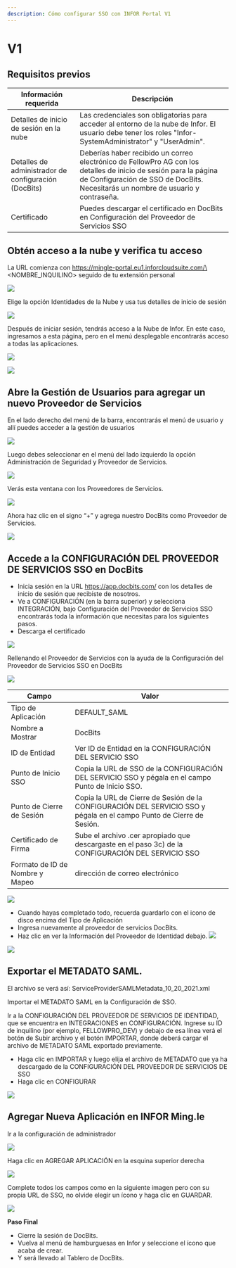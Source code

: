 ```yaml
---
description: Cómo configurar SSO con INFOR Portal V1
---
```


# V1

## Requisitos previos

| Información requerida           | Descripción                                                                                                                                       |
| ------------------------------ | ------------------------------------------------------------------------------------------------------------------------------------------------- |
| Detalles de inicio de sesión en la nube | Las credenciales son obligatorias para acceder al entorno de la nube de Infor. El usuario debe tener los roles "Infor-SystemAdministrator" y "UserAdmin".  |
| Detalles de administrador de configuración (DocBits) | Deberías haber recibido un correo electrónico de FellowPro AG con los detalles de inicio de sesión para la página de Configuración de SSO de DocBits. Necesitarás un nombre de usuario y contraseña. |
| Certificado                    | Puedes descargar el certificado en DocBits en Configuración del Proveedor de Servicios SSO                                                                   |

## Obtén acceso a la nube y verifica tu acceso

La URL comienza con https://mingle-portal.eu1.inforcloudsuite.com/\<NOMBRE\_INQUILINO> seguido de tu extensión personal

![](https://lh7-us.googleusercontent.com/bLBEM2KCtSiztzy3htdtA8hpnR9J616ecGXPVYZIn-r\_m1tHkLeC8SJZJobl8Hu-Xju4WR7BanVq6NClf9hvbp5qXpjLVHaO9thfmE6-2ITJrlIZzv6OyG93KVhmOsdt6xiEoNrfJO8PwUFRDBblMT4)

Elige la opción Identidades de la Nube y usa tus detalles de inicio de sesión

![](https://lh7-us.googleusercontent.com/aF9VyjY-cuTx5NZ9GdnyOQjZmegW9Hp5r7-8AY8SJb1Lj-\_saFTwju49KKqltxXt3ZevQ1Yr47MRQA0UdXkXeb2TnactKpxC5YV3eqkyZiYJVx-cVkolYfwuJElPEgiYMrRQSeSb5fALoUQehxQUh\_0)

Después de iniciar sesión, tendrás acceso a la Nube de Infor. En este caso, ingresamos a esta página, pero en el menú desplegable encontrarás acceso a todas las aplicaciones.

![](https://lh7-us.googleusercontent.com/rUfjNI7DIYDw\_sm-KWcGaU\_xGWRZesRkyoYB\_00gOe6OUVAeFXL4UvlKWdtuz771fElXi4fC9NWahRQVLGAxAL6alR5K8edHcOdpdxu-PPfGO7O9exx61NyL4KTqNrt2AofIcnkbWyjf2EGeytPKTdA)

![](https://lh7-us.googleusercontent.com/low1Mq1NxL-Fzo72m-Wy8RPaooMuuQHBdA7rMFVcl7Ps\_G284L2Ze-BjEGy2bM7gcbeWBNeMm6yU8taNCUXgSzb9OcRWRFhQACzsg90XxmxhIfXanKz\_y8tqB4qv8I3W6HIj7SB84NzqK0IJ6UAcYbs)

## Abre la Gestión de Usuarios para agregar un nuevo Proveedor de Servicios

En el lado derecho del menú de la barra, encontrarás el menú de usuario y allí puedes acceder a la gestión de usuarios

![](https://lh7-us.googleusercontent.com/4SvG9pBCyZxBc-kUzwGarIdJkL4S-3bbFnxdfEQoAczOY7abTN72-MYDZ7TtIMqpvAkgsrpM\_Fz2sud5M84r8PrAXkEZHJuhIAAHCCpxqKwkmmfFVnCxiU-iLLBeAlEANp05j\_3kznyOGYqOgs1e1fo)

Luego debes seleccionar en el menú del lado izquierdo la opción Administración de Seguridad y Proveedor de Servicios.

![](https://lh7-us.googleusercontent.com/F2dwiMbEqSF8XkZz5JvuOOOjs6MoxIqUAyj3gU6QasaGEUPuPiR\_ANQuJ6wrZjnl1LWNRh2aBBvLvXNp85yfpTjnJP6cLbNoEfcjTbbDyrGfEciYu39jXwcBral6Q70IKkIvzANbJN1WjIonpDzPZQ0)

Verás esta ventana con los Proveedores de Servicios.

![](https://lh7-us.googleusercontent.com/BBANp\_qDLF8qBKXErAc65893Ya954hqNzg2U8xK-oZCXiSqr\_pboGzuLLW7cCeDjjpCzJn1Zkzc5B4IAI-NOCA\_E5EVW47AWixVGRDUkJ4NGuqAAXYM2UDmIWgi2DggfPkE2CaX0Da7CPGBNrDbe9Yo)

Ahora haz clic en el signo “+” y agrega nuestro DocBits como Proveedor de Servicios.&#x20;

![](https://lh7-us.googleusercontent.com/Ksq7zDLEy0AZ3CfobBG8ua2QXsec10nJ3UAed-LXsziZs4VVzxdydmWzP4lBgIOkfQmiCSQo4Q-773wRbsGLyvk2UG4Mj34HeyiSyRAAET7Ojr8mJFZENfAszSViM-QPpcC3AIEFOQuKWYfN0-jOsHY)

## Accede a la CONFIGURACIÓN DEL PROVEEDOR DE SERVICIOS SSO en DocBits

* Inicia sesión en la URL https://app.docbits.com/ con los detalles de inicio de sesión que recibiste de nosotros.
* Ve a CONFIGURACIÓN (en la barra superior) y selecciona INTEGRACIÓN, bajo Configuración del Proveedor de Servicios SSO encontrarás toda la información que necesitas para los siguientes pasos.
* Descarga el certificado

![](https://lh7-us.googleusercontent.com/R9VSArrCuGWySeSTYBCLHXybVdvbx37TiviLKFvgNZVfaGXITpxoNkIY4JUMuaROZ1f9BYmqfhhq5YYdRbIz5aJaLGAt7oOxZ5m47MAzgUacP-STjdEHzcy1zjgq22YUh4UrqiTrzC969upxt1qDFxs)

Rellenando el Proveedor de Servicios con la ayuda de la Configuración del Proveedor de Servicios SSO en DocBits&#x20;

![](https://lh7-us.googleusercontent.com/ATCza1efYWKWr7MfDZfa3WbK1r88L9U91fKs319lTh\_QZxyJEp5WLjjCuOqwqnA6Li-h3\_KmRzaxVujbhqTn4Xq6eHAaeAt3K5Whg4KuLPlgTHAuCU02YXaOqhPNBAWSERRwCCmuXQDknoTPosNlDgA)

| Campo                      | Valor                                                                                      |
| -------------------------- | ------------------------------------------------------------------------------------------ |
| Tipo de Aplicación           | DEFAULT\_SAML                                                                              |
| Nombre a Mostrar               | DocBits                                                                                    |
| ID de Entidad                  | Ver ID de Entidad en la CONFIGURACIÓN DEL SERVICIO SSO                                                   |
| Punto de Inicio SSO               | Copia la URL de SSO de la CONFIGURACIÓN DEL SERVICIO SSO y pégala en el campo Punto de Inicio SSO.         |
| Punto de Cierre de Sesión               | Copia la URL de Cierre de Sesión de la CONFIGURACIÓN DEL SERVICIO SSO y pégala en el campo Punto de Cierre de Sesión.         |
| Certificado de Firma        | Sube el archivo .cer apropiado que descargaste en el paso 3c) de la CONFIGURACIÓN DEL SERVICIO SSO |
| Formato de ID de Nombre y Mapeo | dirección de correo electrónico                                                                              |

![](https://lh7-us.googleusercontent.com/YfEUu3X34cjKrPKTLybMvRn-6rKS5aSWGoJLria08yYFZYyidnnVQKRJgzVgudPVPk8k9xWwUpzQyGi2peHFxY8UsQvXV-2twH9G-8IiFSRfoCk5eQUnoplNrttNYNYKUDjs7ckFw0BVYpzGz26Htxs)

* Cuando hayas completado todo, recuerda guardarlo con el icono de disco encima del Tipo de Aplicación
* Ingresa nuevamente al proveedor de servicios DocBits.
* Haz clic en ver la Información del Proveedor de Identidad debajo.
![](https://lh7-us.googleusercontent.com/ajA6zmOcJCNOHJM\_2fUMaObnOGzTLmjUHhOm5QfR7inIfhavc0YywcyUHalVY22ay5rG\_JtcTbUVUX7ZIn7GOPecylljFLdhrQg-JzOZ3Vcav8FM0ZdjT82otfdNYMFyPT3W3ZZuXpKJ1gUcvyx70jU)

![](https://lh7-us.googleusercontent.com/7VPP4izI8E5idcQOA3zRhCOCB5L9uZuylVcMhToiHUI3qk\_fCE4n30D-ccYO3OAvAjIrrhJ-AApNMJ7tQO3DmtP3TS5n5r15YUgf\_FzBCdL77a\_wcAIE0zS2VjKLPB2iPaxOokPHk9G5NW86MV6sZUI)

## Exportar el METADATO SAML.

El archivo se verá así: ServiceProviderSAMLMetadata\_10\_20\_2021.xml

Importar el METADATO SAML en la Configuración de SSO.

Ir a la CONFIGURACIÓN DEL PROVEEDOR DE SERVICIOS DE IDENTIDAD, que se encuentra en INTEGRACIONES en CONFIGURACIÓN. Ingrese su ID de inquilino (por ejemplo, FELLOWPRO\_DEV) y debajo de esa línea verá el botón de Subir archivo y el botón IMPORTAR, donde deberá cargar el archivo de METADATO SAML exportado previamente.

* Haga clic en IMPORTAR y luego elija el archivo de METADATO que ya ha descargado de la CONFIGURACIÓN DEL PROVEEDOR DE SERVICIOS DE SSO
* Haga clic en CONFIGURAR

![](https://lh7-us.googleusercontent.com/7-v\_YNgl\_29WrK2lE62nEfIRQ3R5KVmOL\_PeR8\_ZxS8LNxHSVpHuKcNwDAmaSGTNepi0Izg64T3l3FY6XUSMZCVB-kyV3cbf0DtI-9GnspkrSibmRW3Dx2ESxZeyrkseRYRKdnmUn-GR4fmh8gUx\_Rg)

## Agregar Nueva Aplicación en INFOR Ming.le

Ir a la configuración de administrador

![](https://lh7-us.googleusercontent.com/D5shQ6CN5YAbGM\_0Gr6Hf7-nOlAkTXMyOSr1DntZv8NMSg-mxT5ckp2uIxpHkt4WRQGwCcpIBip9D4Q7\_Z590oRQOlg36lu9Y\_gq0VxHojNu8ma\_3tvtYzrBlZVJJdrXPoib9cvizawCBxGaQlvZ4x8)

Haga clic en AGREGAR APLICACIÓN en la esquina superior derecha

![](https://lh7-us.googleusercontent.com/l1JjP7c7Y9Echd\_xx9gEoG7zD-U9wLv-0DNpHtdycXco--1urpcmObRhW4mYngaS8U0OcSv3vA\_wSvg3diSMmsC50BcSTbcMD47hsS7q3QwssdS7cY8rpNQHF7v\_20\_tBpZRuUhTLZ5bY6QnD53T0Lw)

Complete todos los campos como en la siguiente imagen pero con su propia URL de SSO, no olvide elegir un ícono y haga clic en GUARDAR.

![](https://lh7-us.googleusercontent.com/\_ToZv0\_KzrnCJtTprJU7FJirxGC9Vn7c632BaLbIQH8aSJCAeOaw6XxpJ3nzUKs4yI4MtEX5QxuLwf\_ywjiAP\_cEdVEV8fIueOGh10A46pBIEnK5cDu4PS-q2La8tbqOWQb3nkKPyfgfEYxRDlWf7bI)

**Paso Final**

* Cierre la sesión de DocBits.
* Vuelva al menú de hamburguesas en Infor y seleccione el ícono que acaba de crear.
* Y será llevado al Tablero de DocBits.
